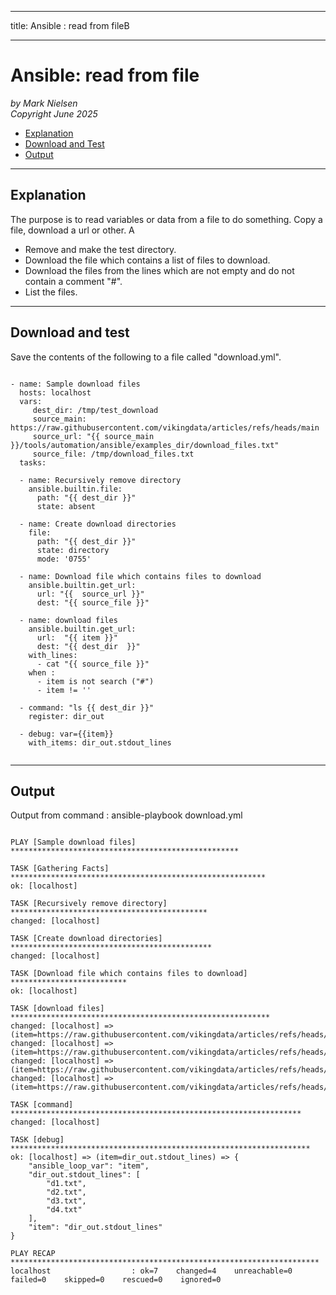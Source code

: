 --------
title: Ansible : read from fileB

--------

# Ansible: read from file
*by Mark Nielsen*  
*Copyright June 2025*

* [Explanation](#e)
* [Download and Test](#t)
* [Output](#o)

* * *
<a name=e></a>Explanation
-----
The purpose is to read variables or data from a file to do something. Copy a file, download a url or other. A

* Remove and make the test directory.
* Download the file which contains a list of files to download.
* Download the files from the lines which are not empty and do not contain a comment "#".
* List the files. 

* * *

<a name=t></a>Download and test
-----

Save the contents of the following to a file called "download.yml".

```

- name: Sample download files 
  hosts: localhost
  vars:
     dest_dir: /tmp/test_download
     source_main: https://raw.githubusercontent.com/vikingdata/articles/refs/heads/main
     source_url: "{{ source_main }}/tools/automation/ansible/examples_dir/download_files.txt"
     source_file: /tmp/download_files.txt
  tasks:

  - name: Recursively remove directory
    ansible.builtin.file:
      path: "{{ dest_dir }}"
      state: absent

  - name: Create download directories
    file:
      path: "{{ dest_dir }}"
      state: directory
      mode: '0755'

  - name: Download file which contains files to download
    ansible.builtin.get_url:
      url: "{{  source_url }}"
      dest: "{{ source_file }}"

  - name: download files
    ansible.builtin.get_url:
      url:  "{{ item }}"
      dest: "{{ dest_dir  }}"
    with_lines:
      - cat "{{ source_file }}"
    when :
      - item is not search ("#")
      - item != ''

  - command: "ls {{ dest_dir }}"
    register: dir_out

  - debug: var={{item}}
    with_items: dir_out.stdout_lines


```

* * *
<a name=o></a>Output
-----
Output from command : ansible-playbook download.yml

```

PLAY [Sample download files] ***************************************************

TASK [Gathering Facts] *********************************************************
ok: [localhost]

TASK [Recursively remove directory] ********************************************
changed: [localhost]

TASK [Create download directories] *********************************************
changed: [localhost]

TASK [Download file which contains files to download] **************************
ok: [localhost]

TASK [download files] **********************************************************
changed: [localhost] => (item=https://raw.githubusercontent.com/vikingdata/articles/refs/heads/main/tools/automation/ansible/examples_dir/d1.txt)
changed: [localhost] => (item=https://raw.githubusercontent.com/vikingdata/articles/refs/heads/main/tools/automation/ansible/examples_dir/d2.txt)
changed: [localhost] => (item=https://raw.githubusercontent.com/vikingdata/articles/refs/heads/main/tools/automation/ansible/examples_dir/d3.txt)
changed: [localhost] => (item=https://raw.githubusercontent.com/vikingdata/articles/refs/heads/main/tools/automation/ansible/examples_dir/d4.txt)

TASK [command] *****************************************************************
changed: [localhost]

TASK [debug] *******************************************************************
ok: [localhost] => (item=dir_out.stdout_lines) => {
    "ansible_loop_var": "item",
    "dir_out.stdout_lines": [
        "d1.txt",
        "d2.txt",
        "d3.txt",
        "d4.txt"
    ],
    "item": "dir_out.stdout_lines"
}

PLAY RECAP *********************************************************************
localhost                  : ok=7    changed=4    unreachable=0    failed=0    skipped=0    rescued=0    ignored=0   



```